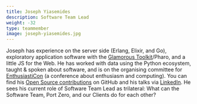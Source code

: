```yaml
---
title: Joseph Yiasemides
description: Software Team Lead
weight: -32
type: teammember
image: joseph-yiasemides.jpg
---
```


Joseph has experience on the server side (Erlang, Elixir, and Go), exploratory application software with the [Glamorous Toolkit](https://gtoolkit.com)/Pharo, and a little JS for the Web.
He has worked with data using the Python ecosystem, taught & spoken about software, and is on the organising committee for [EnthusiastiCon](https://www.youtube.com/channel/UCysZMezyfn6QuDPNlbl6jHQ/playlists) (a conference about enthusiasm and computing).
You can find his [Open Source contributions](http://resume.github.io/?Dzol#contributions) on GitHub and his talks via [LinkedIn](https://www.linkedin.com/in/yiasemides/).
He sees his current role of Software Team Lead as trilateral: What can the Software Team, Port Zero, and our Clients do for each other?
